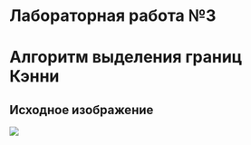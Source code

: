 # Лабораторная работа №3
# Алгоритм выделения границ Кэнни
## Исходное изображение
![](https://cdn.discordapp.com/attachments/765592904194326548/785187755398529056/unknown.png)
